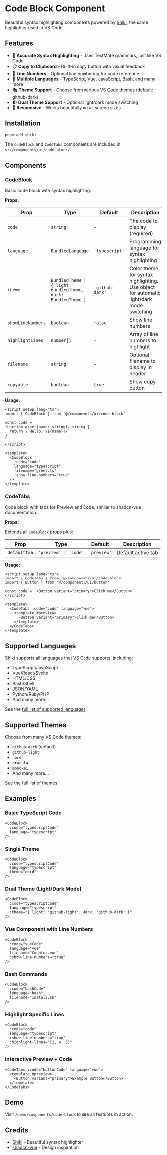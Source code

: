 # Code Block Component

Beautiful syntax highlighting components powered by [Shiki](https://shiki.style), the same highlighter used in VS Code.

## Features

- 🎨 **Accurate Syntax Highlighting** - Uses TextMate grammars, just like VS Code
- 📋 **Copy to Clipboard** - Built-in copy button with visual feedback
- 🔢 **Line Numbers** - Optional line numbering for code reference
- 🎯 **Multiple Languages** - TypeScript, Vue, JavaScript, Bash, and many more
- 🎭 **Theme Support** - Choose from various VS Code themes (default: github-dark)
- 🌓 **Dual Theme Support** - Optional light/dark mode switching
- 📱 **Responsive** - Works beautifully on all screen sizes

## Installation

```bash
pnpm add shiki
```

The `CodeBlock` and `CodeTabs` components are included in `src/components/ui/code-block/`.

## Components

### CodeBlock

Basic code block with syntax highlighting.

**Props:**

| Prop       | Type      | Default | Description |
|------------|-----------|---------|-------------|
| `code`     | `string`  | -       | The code to display (required) |
| `language` | `BundledLanguage`   | `'typescript'` | Programming language for syntax highlighting |
| `theme`    | `BundledTheme \| { light: BundledTheme, dark: BundledTheme }`      | `'github-dark'` | Color theme for syntax highlighting. Use object for automatic light/dark mode switching |
| `showLineNumbers`      | `boolean` | `false` | Show line numbers |
| `highlightLines` | `number[]` | -      | Array of line numbers to highlight |
| `filename` | `string`  | -      | Optional filename to display in header |
| `copyable` | `boolean` | `true` | Show copy button |

**Usage:**

```vue
<script setup lang="ts">
import { CodeBlock } from '@/components/ui/code-block'

const code = `
function greet(name: string): string {
  return \`Hello, \${name}!\`
}
`
</script>

<template>
  <CodeBlock 
    :code="code" 
    language="typescript"
    filename="greet.ts"
    :show-line-numbers="true"
  />
</template>
```

### CodeTabs

Code block with tabs for Preview and Code, similar to shadcn-vue documentation.

**Props:**

Extends all `CodeBlock` props plus:

| Prop         | Type      | Default | Description |
|--------------|-----------|---------|-------------|
| `defaultTab` | `'preview' \| 'code'` | `'preview'` | Default active tab |

**Usage:**

```vue
<script setup lang="ts">
import { CodeTabs } from '@/components/ui/code-block'
import { Button } from '@/components/ui/button'

const code = `<Button variant="primary">Click me</Button>`
</script>

<template>
  <CodeTabs :code="code" language="vue">
    <template #preview>
      <Button variant="primary">Click me</Button>
    </template>
  </CodeTabs>
</template>
```

## Supported Languages

Shiki supports all languages that VS Code supports, including:

- TypeScript/JavaScript
- Vue/React/Svelte
- HTML/CSS
- Bash/Shell
- JSON/YAML
- Python/Ruby/PHP
- And many more...

See the [full list of supported languages](https://shiki.style/languages).

## Supported Themes

Choose from many VS Code themes:

- `github-dark` (default)
- `github-light`
- `nord`
- `dracula`
- `monokai`
- And many more...

See the [full list of themes](https://shiki.style/themes).

## Examples

### Basic TypeScript Code

```vue
<CodeBlock
  :code="typescriptCode"
  language="typescript"
/>
```

### Single Theme

```vue
<CodeBlock
  :code="typescriptCode"
  language="typescript"
  theme="nord"
/>
```

### Dual Theme (Light/Dark Mode)

```vue
<CodeBlock
  :code="typescriptCode"
  language="typescript"
  :theme="{ light: 'github-light', dark: 'github-dark' }"
/>
```

### Vue Component with Line Numbers

```vue
<CodeBlock
  :code="vueCode"
  language="vue"
  filename="Counter.vue"
  :show-line-numbers="true"
/>
```

### Bash Commands

```vue
<CodeBlock
  :code="bashCode"
  language="bash"
  filename="install.sh"
/>
```

### Highlight Specific Lines

```vue
<CodeBlock
  :code="code"
  language="typescript"
  :show-line-numbers="true"
  :highlight-lines="[2, 4, 5]"
/>
```

### Interactive Preview + Code

```vue
<CodeTabs :code="buttonCode" language="vue">
  <template #preview>
    <Button variant="primary">Example Button</Button>
  </template>
</CodeTabs>
```

## Demo

Visit `/demo/components/code-block` to see all features in action.

## Credits

- [Shiki](https://shiki.style) - Beautiful syntax highlighter
- [shadcn-vue](https://www.shadcn-vue.com) - Design inspiration

